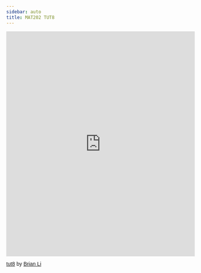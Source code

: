 ```yaml
---
sidebar: auto
title: MAT202 TUT8
---
```


<iframe class="scribd_iframe_embed" title="tut8" src="https://www.scribd.com/embeds/484229213/content?start_page=1&view_mode=scroll&access_key=key-rf0WYEGUsVMrmEOgp7Ow" data-auto-height="true" data-aspect-ratio="0.8939544103072349" scrolling="no" width="100%" height="600" frameborder="0"></iframe><p  style="   margin: 12px auto 6px auto;   font-family: Helvetica,Arial,Sans-serif;   font-style: normal;   font-variant: normal;   font-weight: normal;   font-size: 14px;   line-height: normal;   font-size-adjust: none;   font-stretch: normal;   -x-system-font: none;   display: block;"   ><a title="View tut8 on Scribd" href="https://www.scribd.com/document/484229213/tut8#from_embed"  style="text-decoration: underline;">tut8</a> by <a title="View Brian Li's profile on Scribd" href="https://www.scribd.com/user/514896959/Brian-Li#from_embed"  style="text-decoration: underline;">Brian Li</a></p>